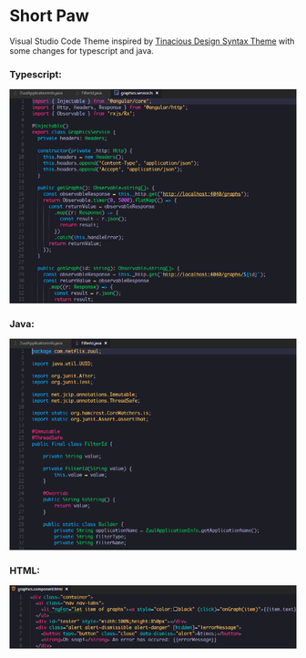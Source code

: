 # Short Paw


Visual Studio Code Theme inspired by [Tinacious Design Syntax Theme](https://github.com/tinacious/vscode-tinacious-design-syntax) with some changes for typescript and java.

### Typescript:

![typescript](images/image_ts_cropped.png)

### Java:
![java](images/image_java_cropped.png)

### HTML:
![java](images/image_html_cropped.png)


